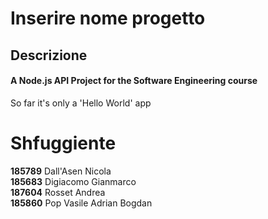# Inserire nome progetto
## Descrizione
#### A Node.js API Project for the Software Engineering course

So far it's only a 'Hello World' app

# **Shfuggiente**

**185789** Dall'Asen Nicola   
**185683** Digiacomo Gianmarco   
**187604** Rosset	Andrea   
**185860** Pop Vasile Adrian Bogdan
